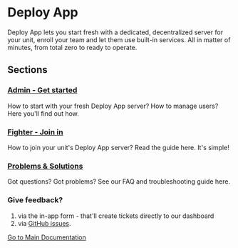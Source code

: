 # Deploy App

Deploy App lets you start fresh with a dedicated, decentralized server for your unit, enroll your team and let them use built-in services. All in matter of minutes, from total zero to ready to operate.

## Sections

### [Admin - Get started](./admin/home.md)
How to start with your fresh Deploy App server? How to manage users? Here you'll find out how. 

### [Fighter - Join in](./fighter/home.md)
How to join your unit's Deploy App server? Read the guide here. It's simple!

### [Problems & Solutions](./faq/home.md)
Got questions? Got problems? See our FAQ and troubleshooting guide here.

### Give feedback?
1. via the in-app form - that'll create tickets directly to our dashboard
2. via [GitHub issues](https://github.com/pvarki/docker-rasenmaeher-integration).

[Go to Main Documentation](../index.md)